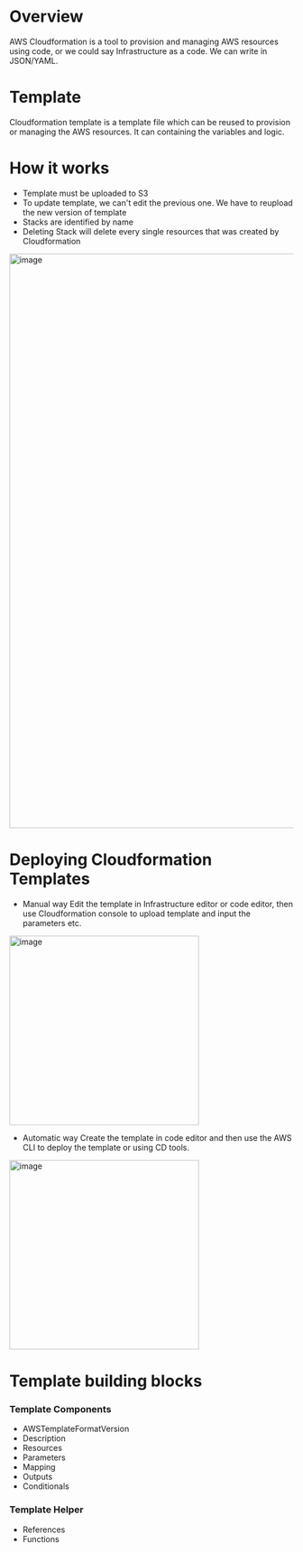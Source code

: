 # Overview
AWS Cloudformation is a tool to provision and managing AWS resources using code, or we could say Infrastructure as a code. We can write in JSON/YAML.

# Template
Cloudformation template is a template file which can be reused to provision or managing the AWS resources. It can containing the variables and logic.

# How it works
- Template must be uploaded to S3
- To update template, we can't edit the previous one. We have to reupload the new version of template
- Stacks are identified by name
- Deleting Stack will delete every single resources that was created by Cloudformation
<img width="1019" alt="image" src="https://github.com/user-attachments/assets/87e3028f-c38c-4140-8767-1e49a290ac6d" />

# Deploying Cloudformation Templates
- Manual way
Edit the template in Infrastructure editor or code editor, then use Cloudformation console to upload template and input the parameters etc.
<img width="336" alt="image" src="https://github.com/user-attachments/assets/04fdeba8-b3d3-419a-83f6-d31bf3af2688" />

- Automatic way
Create the template in code editor and then use the AWS CLI to deploy the template or using CD tools.
<img width="336" alt="image" src="https://github.com/user-attachments/assets/f3cc11f6-1fab-4bd3-a53d-9e7c9e7f286e" />

# Template building blocks
### Template Components
- AWSTemplateFormatVersion
- Description
- Resources
- Parameters
- Mapping
- Outputs
- Conditionals
  
### Template Helper
- References
- Functions
